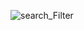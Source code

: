 ![search_Filter](https://user-images.githubusercontent.com/26230006/73263316-501c1780-41f6-11ea-9007-1261d9f5cc52.png)
